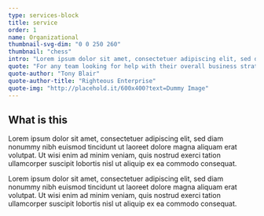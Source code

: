 ```yaml
---
type: services-block
title: service
order: 1
name: Organizational
thumbnail-svg-dim: "0 0 250 260"
thumbnail: "chess"
intro: "Lorem ipsum dolor sit amet, consectetuer adipiscing elit, sed diam nonummy nibh euismod tincidunt ut laoreet dolore magna aliquam erat volutpat. Ut wisi enim ad minim veniam, quis nostrud exerci tation ullamcorper suscipit lobortis nisl ut aliquip ex ea commodo consequat."
quote: "For any team looking for help with their overall business strategy, this is for lorem ipsum them."
quote-author: "Tony Blair"
quote-author-title: "Righteous Enterprise"
quote-img: "http://placehold.it/600x400?text=Dummy Image"
---
```


## What is this

Lorem ipsum dolor sit amet, consectetuer adipiscing elit, sed diam nonummy nibh euismod tincidunt ut laoreet dolore magna aliquam erat volutpat. Ut wisi enim ad minim veniam, quis nostrud exerci tation ullamcorper suscipit lobortis nisl ut aliquip ex ea commodo consequat. 

Lorem ipsum dolor sit amet, consectetuer adipiscing elit, sed diam nonummy nibh euismod tincidunt ut laoreet dolore magna aliquam erat volutpat. Ut wisi enim ad minim veniam, quis nostrud exerci tation ullamcorper suscipit lobortis nisl ut aliquip ex ea commodo consequat. 


